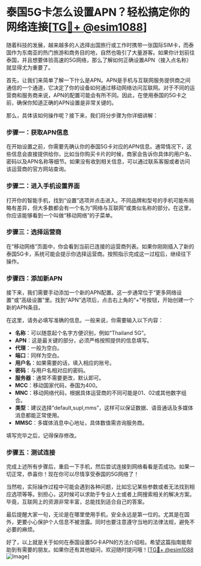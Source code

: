 # 泰国5G卡怎么设置APN？轻松搞定你的网络连接[[TG💪+ @esim1088](https://t.me/s/esim1088)]

随着科技的发展，越来越多的人选择出国旅行或工作时携带一张国际SIM卡，而泰国作为东南亚的热门旅游和商务目的地，自然也吸引了大量游客。如果你计划前往泰国，并且想要体验高速的5G网络，那么了解如何正确设置APN（接入点名称）就显得尤为重要了。

首先，让我们来简单了解一下什么是APN。APN是手机与互联网服务提供商之间通信的一个通道，它决定了你的设备如何通过移动网络访问互联网。对于不同的运营商和服务商来说，APN的配置可能会有所不同。因此，在使用泰国的5G卡之前，确保你知道正确的APN设置是非常关键的。

那么，具体该如何操作呢？接下来，我们将分步骤为你详细讲解：

### 步骤一：获取APN信息

在开始设置之前，你需要先确认你的泰国5G卡对应的APN信息。通常情况下，这些信息会直接提供给你，比如当你购买卡片的时候，商家会告诉你具体的用户名、密码以及APN名称等细节。如果没有收到相关信息，可以通过联系客服或者访问该运营商的官方网站查询。

### 步骤二：进入手机设置界面

打开你的智能手机，找到“设置”选项并点击进入。不同品牌和型号的手机可能布局略有差异，但大多数都会有一个名为“网络与互联网”或类似名称的部分。在这里，你应该能够看到一个叫做“移动网络”的子菜单。

### 步骤三：选择运营商

在“移动网络”页面中，你会看到当前已连接的运营商列表。如果你刚刚插入了新的泰国5G卡，系统可能会提示你选择运营商。按照指示完成这一过程后，继续往下操作。

### 步骤四：添加新APN

接下来，我们需要手动添加一个新的APN配置。这一步通常位于“更多网络设置”或“高级设置”里。找到“APN”选项后，点击右上角的“+”号按钮，开始创建一个新的APN条目。

在这里，请务必填写准确的信息。一般来说，你需要输入以下内容：
- **名称**：可以随意起个名字方便识别，例如“Thailand 5G”。
- **APN**：这是最关键的部分，必须严格按照提供的信息填写。
- **代理**：一般为空白。
- **端口**：同样为空白。
- **用户名**：如果需要的话，填入相应的账号。
- **密码**：与用户名相对应的密码。
- **服务器**：通常不需要更改，默认即可。
- **MCC**：移动国家代码，泰国为400。
- **MNC**：移动网络代码，根据具体运营商的不同可能是01、02或其他数字组合。
- **类型**：建议选择“default,supl,mms”，这样可以保证数据、语音通话及多媒体消息都能正常使用。
- **MMSC**：多媒体消息中心地址，具体数值需咨询服务商。

填写完毕之后，记得保存修改。

### 步骤五：测试连接

完成上述所有步骤后，重启一下手机，然后尝试连接到网络看看是否成功。如果一切正常，恭喜你！现在你可以尽情享受泰国的5G网络了！

当然啦，实际操作过程中可能会遇到各种问题，比如忘记某些参数或者无法找到相应选项等等。别担心，这时候可以求助于专业人士或者上网搜索相关的解决方案。毕竟，互联网上的资源非常丰富，总能找到适合自己的答案。

最后提醒大家一句，无论是在哪里使用手机，安全永远是第一位的。尤其是在国外，更要小心保护个人信息不被泄露。同时也要注意遵守当地的法律法规，避免不必要的麻烦。

好了，以上就是关于如何在泰国设置5G卡APN的方法介绍啦。希望这篇指南能帮助到有需要的朋友。如果你还有其他疑问，欢迎随时提问哦！[[TG💪+ @esim1088](https://t.me/s/esim1088) ![Image](https://i.postimg.cc/4NQfJmqS/Snipaste-2025-05-13-00-14-12.png)]